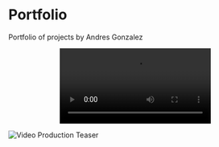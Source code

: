 # Portfolio
Portfolio of projects by Andres Gonzalez


<p align="center">
  <video src="https://github.com/AndyDunkelHell/Portfolio/blob/main/OtherProjects/Media/SmallTeaser_tiny.mp4" alt="Hand Final preview"/>
</p>


![Video Production Teaser](https://github.com/AndyDunkelHell/Portfolio/assets/58504780/df2ceb39-d20e-4af1-a1f4-2d4cb62cb68e)